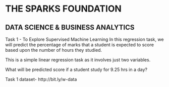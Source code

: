 <h1>THE SPARKS FOUNDATION</h1>
<h2>DATA SCIENCE & BUSINESS ANALYTICS</h2>

<p>Task 1 - To Explore Supervised Machine Learning In this regression task, we will predict the percentage of marks that a student is expected to score based upon the number of hours they studied.</p>
<p>This is a simple linear regression task as it involves just two variables.</p> 
<p>What will be predicted score if a student study for 9.25 hrs in a day?</p>
Task 1 dataset- http://bit.ly/w-data
